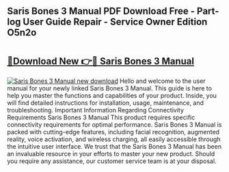## Saris Bones 3 Manual PDF Download Free - Part-log User Guide Repair - Service Owner Edition O5n2o

# <h2><a href="http://cf29587.oget.top/?id=Saris+Bones+3+Manual">🔗Download New 👉🔴 Saris Bones 3 Manual</a></h2>

[![Saris Bones 3 Manual new download](https://i.imgur.com/5g1atiW.png)](http://cf29587.oget.top/?id=Saris+Bones+3+Manual)
Hello and welcome to the user manual for your newly linked Saris Bones 3 Manual. This guide is here to help you master the functions and capabilities of your product. Inside, you will find detailed instructions for installation, usage, maintenance, and troubleshooting. Important Information Regarding Connectivity Requirements Saris Bones 3 Manual This product requires specific connectivity requirements for optimal performance. Saris Bones 3 Manual is packed with cutting-edge features, including facial recognition, augmented reality, voice activation, and wireless charging, all easily accessible through the intuitive user interface. We trust that the Saris Bones 3 Manual has been an invaluable resource in your efforts to master your new product. Should you require any assistance, our customer service team is at your disposal.
